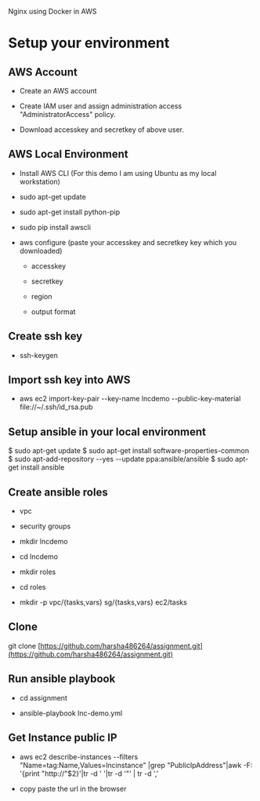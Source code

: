 Nginx using Docker in AWS

# Setup your environment 

## AWS Account

* Create an AWS account

* Create IAM user and assign administration access "AdministratorAccess" policy.

* Download accesskey and secretkey of above user.

## AWS Local Environment

* Install AWS CLI (For this demo I am using Ubuntu as my local workstation)

* sudo apt-get update

* sudo apt-get install python-pip

* sudo pip install awscli

* aws configure (paste your accesskey and secretkey key which you downloaded)

    * accesskey

    * secretkey

    * region

    * output format

## Create ssh key

* ssh-keygen

## Import ssh key into AWS

* aws ec2 import-key-pair --key-name lncdemo --public-key-material file://~/.ssh/id_rsa.pub

## Setup ansible in your local environment

$ sudo apt-get update
$ sudo apt-get install software-properties-common
$ sudo apt-add-repository --yes --update ppa:ansible/ansible
$ sudo apt-get install ansible

## Create ansible roles

* vpc

* security groups

* mkdir lncdemo

* cd lncdemo

* mkdir roles

* cd roles

* mkdir -p vpc/{tasks,vars} sg/{tasks,vars} ec2/tasks

## Clone 

git clone [https://github.com/harsha486264/assignment.git](https://github.com/harsha486264/assignment.git)

## Run ansible playbook

* cd assignment

* ansible-playbook lnc-demo.yml

## Get Instance public IP

* aws ec2 describe-instances --filters "Name=tag:Name,Values=lncinstance" |grep "PublicIpAddress"|awk -F: '{print "http://"$2}'|tr -d ' '|tr -d '"' | tr -d ','

* copy paste the url in the browser

